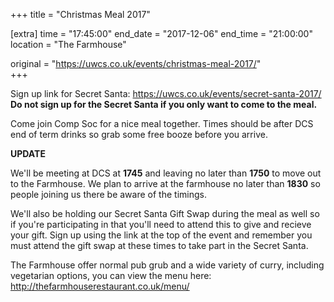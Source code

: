 +++
title = "Christmas Meal 2017"

[extra]
time = "17:45:00"
end_date = "2017-12-06"
end_time = "21:00:00"
location = "The Farmhouse"

original = "https://uwcs.co.uk/events/christmas-meal-2017/"    
+++

Sign up link for Secret Santa: <https://uwcs.co.uk/events/secret-santa-2017/>  
**Do not sign up for the Secret Santa if you only want to come to the meal.**  
  
Come join Comp Soc for a nice meal together. Times should be after DCS
end of term drinks so grab some free booze before you arrive.

  

**UPDATE**

We'll be meeting at DCS at **1745** and leaving no later than **1750** to move out to the Farmhouse. We plan to arrive at the farmhouse no later than **1830** so people joining us there be aware of the timings.  
  
We'll also be holding our Secret Santa Gift Swap during the meal as well
so if you're participating in that you'll need to attend this to give
and recieve your gift. Sign up using the link at the top of the event
and remember you must attend the gift swap at these times to take part
in the Secret Santa.  
  

The Farmhouse offer normal pub grub and a wide variety of curry, including vegetarian options, you can view the menu here: <http://thefarmhouserestaurant.co.uk/menu/>

